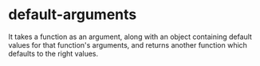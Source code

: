 # default-arguments
It takes a function as an argument, along with an object containing default values for that function's arguments, and returns another function which defaults to the right values.
